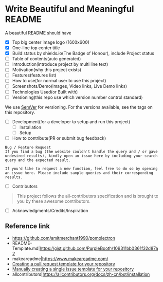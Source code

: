# Write Beautiful and Meaningful README
A beautiful README should have
- [x] Top big center image logo (1600x600)
- [x] One-line top center title
- [x] Build status by shields.io(The Badge of Honour), include Project status
- [ ] Table of contents(auto generated)
- [ ] Introduction(introduce project by multi line text)
- [ ] Motivation(why this project exists)
- [ ] Features(features list)
- [ ] How to use(for normal user to use this project)
- [ ] Screenshots/Demo(Images, Video links, Live Demo links)
- [ ] Technologies Used(or Built with)
- [ ] Versioning(this repo use which version number control standard)

We use [SemVer](https://semver.org/lang/zh-CN/) for versioning. For the versions available, see the tags on this repository.

- [ ] Development(for a developer to setup and run this project)
  - [ ] Installation
  - [ ] Setup 
- [ ] How to contribute(PR or submit bug feedback)
```
Bug / Feature Request
If you find a bug (the website couldn't handle the query and / or gave undesired results), kindly open an issue here by including your search query and the expected result.

If you'd like to request a new function, feel free to do so by opening an issue here. Please include sample queries and their corresponding results.
```
- [ ] Contributors

>This project follows the all-contributors specification and is brought to you by these awesome contributors.

- [ ] Acknowledgments/Credits/Inspiration

## Reference link
- https://github.com/amitmerchant1990/pomolectron
- README-Template.md|https://gist.github.com/PurpleBooth/109311bb0361f32d87a2
- makeareadme|https://www.makeareadme.com/
- [Creating a pull request template for your repository](https://docs.github.com/en/free-pro-team@latest/github/building-a-strong-community/creating-a-pull-request-template-for-your-repository)
- [Manually creating a single issue template for your repository](https://docs.github.com/en/free-pro-team@latest/github/building-a-strong-community/manually-creating-a-single-issue-template-for-your-repository)
- allcontributors|https://allcontributors.org/docs/zh-cn/bot/installation
